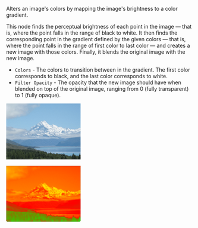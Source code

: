 Alters an image's colors by mapping the image's brightness to a color gradient. 

This node finds the perceptual brightness of each point in the image — that is, where the point falls in the range of black to white. It then finds the corresponding point in the gradient defined by the given colors — that is, where the point falls in the range of first color to last color — and creates a new image with those colors. Finally, it blends the original image with the new image. 

   - `Colors` - The colors to transition between in the gradient. The first color corresponds to black, and the last color corresponds to white. 
   - `Filter Opacity` - The opacity that the new image should have when blended on top of the original image, ranging from 0 (fully transparent) to 1 (fully opaque). 

![](mountains.png)

![](mapimagecolors.png)